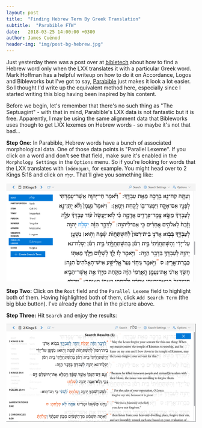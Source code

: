 ```yaml
---
layout: post
title:  "Finding Hebrew Term By Greek Translation"
subtitle:  "Parabible FTW"
date:   2018-03-25 14:00:00 +0300
author: James Cuénod
header-img: "img/post-bg-hebrew.jpg"
---
```


Just yesterday there was a post over at [bibletech](https://bibleandtech.blogspot.com/) about how to find a Hebrew word only when the LXX translates it with a particular Greek word. Mark Hoffman has a helpful writeup on how to do it on Accordance, Logos and Bibleworks but I've got to say, [Parabible](https://parabible.com/) just makes it look a lot easier. So I thought I'd write up the equivalent method here, especially since I started writing this blog having been inspired by his content.

Before we begin, let's remember that there's no such thing as "The Septuagint" - with that in mind, Parabible's LXX data is not fantastic but it is free. Apparently, I may be using the same alignment data that Bibleworks uses though to get LXX lexemes on Hebrew words - so maybe it's not that bad...

**Step One:** In Parabible, Hebrew words have a bunch of associated morphological data. One of those data points is "Parallel Lexeme". If you click on a word and don't see that field, make sure it's enabled in the `Morphology Settings` in the `Options` menu. So if you're looking for words that the LXX translates with `ἱλάσκομαι`, for example. You might head over to 2 Kings 5:18 and click on `יִסְלַח`. That'll give you something like:

![Create Search Term: parabible.com](/img/post-images/parabible-hebrew-by-greek-search-term.png)

**Step Two:** Click on the `Root` field and the `Parallel Lexeme` field to highlight both of them. Having highlighted both of them, click `Add Search Term` (the big blue button). I've already done that in the picture above.

**Step Three:** Hit `Search` and enjoy the results:

![Search Results: parabible.com](/img/post-images/parabible-hebrew-by-greek-search-results.png)
